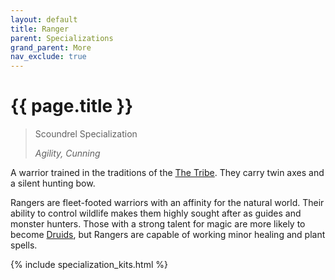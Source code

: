 ```yaml
---
layout: default
title: Ranger
parent: Specializations
grand_parent: More
nav_exclude: true
---
```


# {{ page.title }}

> Scoundrel Specialization
>
> _Agility, Cunning_

A warrior trained in the traditions of the [The Tribe](../the_world.html). They carry twin axes and a silent hunting bow.

Rangers are fleet-footed warriors with an affinity for the natural world. Their ability to control wildlife makes them highly sought after as guides and monster hunters. Those with a strong talent for magic are more likely to become [Druids](druid.html), but Rangers are capable of working minor healing and plant spells.

{% include specialization_kits.html %}
